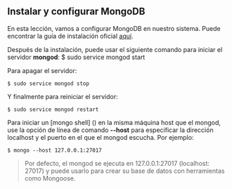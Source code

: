 ## Instalar y configurar MongoDB

En esta lección, vamos a configurar MongoDB en nuestro sistema. Puede encontrar la guía de instalación oficial [aquí](https://docs.mongodb.com/manual/installation/).

Después de la instalación, puede usar el siguiente comando para iniciar el servidor **mongod**:
    $ sudo service mongod start 

Para apagar el servidor:
        
    $ sudo service mongod stop 


Y finalmente para reiniciar el servidor:
    
    $ sudo service mongod restart 


Para iniciar un [mongo shell] () en la misma máquina host que el mongod, use la opción de línea de comando **--host** para especificar la dirección localhost y el puerto en el que el mongod escucha. Por ejemplo:

    $ mongo --host 127.0.0.1:27017 

>Por defecto, el mongod se ejecuta en 127.0.0.1:27017 (localhost: 27017) y puede usarlo para crear su base de datos con herramientas como Mongoose.